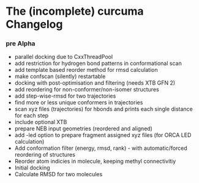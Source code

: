 # The (incomplete) curcuma Changelog

### pre Alpha
- parallel docking due to CxxThreadPool
- add restriction for hydrogen bond patterns in conformational scan
- add template based reorder method for rmsd calculation
- make confscan (silently) restartable
- docking with post-optimisation and filtering (needs XTB GFN 2)
- add reordering for non-conformer/non-isomer structures
- add step-wise-rmsd for two trajectories
- find more or less unique conformers in trajectories
- scan xyz files (trajectories) for hbonds and prints each single distance for each step
- include optional XTB
- prepare NEB input geometries (reordered and aligned)
- add -led option to prepare fragment assigned xyz files (for ORCA LED calculation)
- Add conformation filter (energy, rmsd, rank) - with automatic/forced reordering of structures
- Reorder atom indicies in molecule, keeping methyl connectivitiy
- Initial docking
- Calculate RMSD for two molecules

